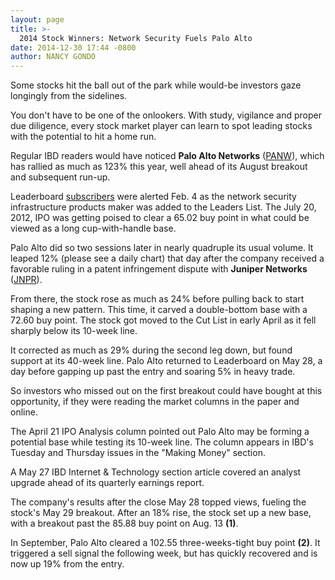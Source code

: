 ```yaml
---
layout: page
title: >-
  2014 Stock Winners: Network Security Fuels Palo Alto
date: 2014-12-30 17:44 -0800
author: NANCY GONDO
---
```





Some stocks hit the ball out of the park while would-be investors gaze longingly from the sidelines.

  

You don't have to be one of the onlookers. With study, vigilance and proper due diligence, every stock market player can learn to spot leading stocks with the potential to hit a home run.

  

Regular IBD readers would have noticed **Palo Alto Networks** ([PANW](https://research.investors.com/quote.aspx?symbol=PANW)), which has rallied as much as 123% this year, well ahead of its August breakout and subsequent run-up.

  

Leaderboard [subscribers](http://leaderboard.investors.com/leaderboard/leaders/default.aspx) were alerted Feb. 4 as the network security infrastructure products maker was added to the Leaders List. The July 20, 2012, IPO was getting poised to clear a 65.02 buy point in what could be viewed as a long cup-with-handle base.

  

Palo Alto did so two sessions later in nearly quadruple its usual volume. It leaped 12% (please see a daily chart) that day after the company received a favorable ruling in a patent infringement dispute with **Juniper Networks** ([JNPR](https://research.investors.com/quote.aspx?symbol=JNPR)).

  

From there, the stock rose as much as 24% before pulling back to start shaping a new pattern. This time, it carved a double-bottom base with a 72.60 buy point. The stock got moved to the Cut List in early April as it fell sharply below its 10-week line.

  

It corrected as much as 29% during the second leg down, but found support at its 40-week line. Palo Alto returned to Leaderboard on May 28, a day before gapping up past the entry and soaring 5% in heavy trade.

  

So investors who missed out on the first breakout could have bought at this opportunity, if they were reading the market columns in the paper and online.

  

The April 21 IPO Analysis column pointed out Palo Alto may be forming a potential base while testing its 10-week line. The column appears in IBD's Tuesday and Thursday issues in the "Making Money" section.

  

A May 27 IBD Internet & Technology section article covered an analyst upgrade ahead of its quarterly earnings report.

  

The company's results after the close May 28 topped views, fueling the stock's May 29 breakout. After an 18% rise, the stock set up a new base, with a breakout past the 85.88 buy point on Aug. 13 **(1)**.

  

In September, Palo Alto cleared a 102.55 three-weeks-tight buy point **(2)**. It triggered a sell signal the following week, but has quickly recovered and is now up 19% from the entry.




